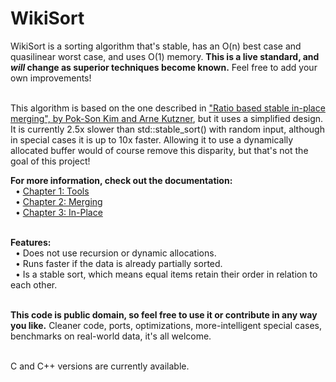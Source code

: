 WikiSort
======

WikiSort is a sorting algorithm that's stable, has an O(n) best case and quasilinear worst case, and uses O(1) memory. <b>This is a live standard, and <i>will</i> change as superior techniques become known.</b> Feel free to add your own improvements!<br/><br/>

This algorithm is based on the one described in <a href="http://www.researchgate.net/publication/225153768_Ratio_Based_Stable_In-Place_Merging">"Ratio based stable in-place merging", by Pok-Son Kim and Arne Kutzner</a>, but it uses a simplified design. It is currently 2.5x slower than std::stable_sort() with random input, although in special cases it is up to 10x faster. Allowing it to use a dynamically allocated buffer would of course remove this disparity, but that's not the goal of this project!

<b>For more information, check out the documentation:</b><br/>
&nbsp;&nbsp;• <a href="https://github.com/BonzaiThePenguin/WikiSort/blob/master/Chapter%201:%20Tools.md">Chapter 1: Tools</a><br/>
&nbsp;&nbsp;• <a href="https://github.com/BonzaiThePenguin/WikiSort/blob/master/Chapter%202:%20Merging.md">Chapter 2: Merging</a><br/>
&nbsp;&nbsp;• <a href="https://github.com/BonzaiThePenguin/WikiSort/blob/master/Chapter%203:%20In-Place.md">Chapter 3: In-Place</a><br/><br/>

<b>Features:</b><br/>
&nbsp;&nbsp;• Does not use recursion or dynamic allocations.<br/>
&nbsp;&nbsp;• Runs faster if the data is already partially sorted.<br/>
&nbsp;&nbsp;• Is a stable sort, which means equal items retain their order in relation to each other.<br/>

<br/>
<b>This code is public domain, so feel free to use it or contribute in any way you like.</b> Cleaner code, ports, optimizations, more-intelligent special cases, benchmarks on real-world data, it's all welcome.<br/><br/>

C and C++ versions are currently available.
